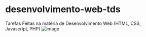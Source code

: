 # desenvolvimento-web-tds
Tarefas Feitas na matéria de Desenvolvimento Web (HTML, CSS, Javascript, PHP)
![image](https://user-images.githubusercontent.com/74274788/175728963-5d46edfc-3fd3-49b7-9ae4-bc94764d4934.png)
